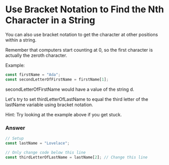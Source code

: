 # Use Bracket Notation to Find the Nth Character in a String
You can also use bracket notation to get the character at other positions within a string.

Remember that computers start counting at 0, so the first character is actually the zeroth character.

Example:

```js
const firstName = "Ada";
const secondLetterOfFirstName = firstName[1];
```

secondLetterOfFirstName would have a value of the string d.

Let's try to set thirdLetterOfLastName to equal the third letter of the lastName variable using bracket notation.

Hint: Try looking at the example above if you get stuck.

### Answer

```js
// Setup
const lastName = "Lovelace";

// Only change code below this line
const thirdLetterOfLastName = lastName[2]; // Change this line
```

